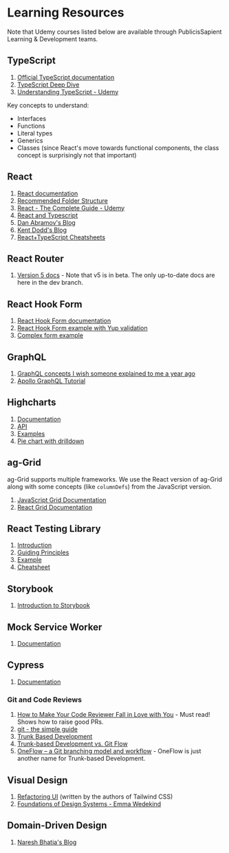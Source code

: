 # Learning Resources

Note that Udemy courses listed below are available through PublicisSapient
Learning & Development teams.

## TypeScript

1. [Official TypeScript documentation](https://www.typescriptlang.org/docs/)
2. [TypeScript Deep Dive](https://basarat.gitbook.io/typescript/getting-started)
3. [Understanding TypeScript - Udemy](https://www.udemy.com/course/understanding-typescript/)

Key concepts to understand:

- Interfaces
- Functions
- Literal types
- Generics
- Classes (since React's move towards functional components, the class concept
  is surprisingly not that important)

## React

1. [React documentation](https://reactjs.org/docs/getting-started.html)
2. [Recommended Folder Structure](https://github.com/PublicisSapient/cra-template-accelerate/blob/main/template/docs/folder-structure.md)
3. [React - The Complete Guide - Udemy](https://www.udemy.com/course/react-the-complete-guide-incl-redux/)
4. [React and Typescript](https://sapient.udemy.com/course/react-and-typescript-build-a-portfolio-project/)
5. [Dan Abramov's Blog](https://overreacted.io/)
6. [Kent Dodd's Blog](https://kentcdodds.com/)
7. [React+TypeScript Cheatsheets](https://github.com/typescript-cheatsheets/react)

## React Router

1. [Version 5 docs](https://github.com/ReactTraining/react-router/tree/dev/docs) -
   Note that v5 is in beta. The only up-to-date docs are here in the dev branch.

## React Hook Form

1. [React Hook Form documentation](https://react-hook-form.com/get-started)
2. [React Hook Form example with Yup validation](https://react-hook-form.com/get-started/#SchemaValidation)
3. [Complex form example](https://github.com/nareshbhatia/form-examples)

## GraphQL

1. [GraphQL concepts I wish someone explained to me a year ago](https://medium.com/naresh-bhatia/graphql-concepts-i-wish-someone-explained-to-me-a-year-ago-514d5b3c0eab)
2. [Apollo GraphQL Tutorial](https://odyssey.apollographql.com/)

## Highcharts

1. [Documentation](https://www.highcharts.com/docs/index)
2. [API](https://api.highcharts.com/highcharts/)
3. [Examples](https://www.highcharts.com/demo)
4. [Pie chart with drilldown](https://www.highcharts.com/demo/pie-drilldown)

## ag-Grid

ag-Grid supports multiple frameworks. We use the React version of ag-Grid along
with some concepts (like `columnDefs`) from the JavaScript version.

1. [JavaScript Grid Documentation](https://www.ag-grid.com/javascript-grid/)
2. [React Grid Documentation](https://www.ag-grid.com/react-grid/)

## React Testing Library

1. [Introduction](https://testing-library.com/docs/)
2. [Guiding Principles](https://testing-library.com/docs/guiding-principles)
3. [Example](https://testing-library.com/docs/react-testing-library/example-intro)
4. [Cheatsheet](https://testing-library.com/docs/react-testing-library/cheatsheet)

## Storybook

1. [Introduction to Storybook](https://storybook.js.org/docs/react/get-started/introduction)

## Mock Service Worker

1. [Documentation](https://mswjs.io/docs/)

## Cypress

1. [Documentation](https://docs.cypress.io/guides/overview/why-cypress)

### Git and Code Reviews

1. [How to Make Your Code Reviewer Fall in Love with You](https://mtlynch.io/code-review-love/) -
   Must read! Shows how to raise good PRs.
2. [git - the simple guide](https://rogerdudler.github.io/git-guide/)
3. [Trunk Based Development](https://trunkbaseddevelopment.com/)
4. [Trunk-based Development vs. Git Flow](https://www.toptal.com/software/trunk-based-development-git-flow)
5. [OneFlow – a Git branching model and workflow](https://www.endoflineblog.com/oneflow-a-git-branching-model-and-workflow) -
   OneFlow is just another name for Trunk-based Development.

## Visual Design

1. [Refactoring UI](https://www.refactoringui.com/) (written by the authors of
   Tailwind CSS)
2. [Foundations of Design Systems - Emma Wedekind](https://www.youtube.com/watch?v=pXb2jA43A6k)

## Domain-Driven Design

1. [Naresh Bhatia's Blog](https://archfirst.org/domain-driven-design/)
